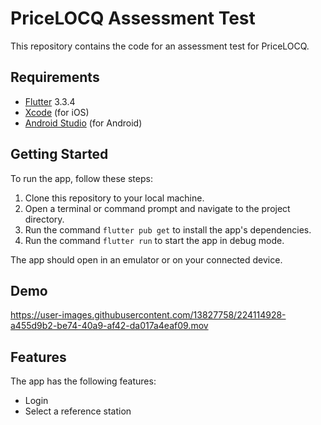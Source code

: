 # PriceLOCQ Assessment Test

This repository contains the code for an assessment test for PriceLOCQ.

## Requirements

- [Flutter](https://flutter.dev/docs/get-started/install) 3.3.4
- [Xcode](https://developer.apple.com/xcode/) (for iOS)
- [Android Studio](https://developer.android.com/studio) (for Android)

## Getting Started

To run the app, follow these steps:

1. Clone this repository to your local machine.
2. Open a terminal or command prompt and navigate to the project directory.
3. Run the command `flutter pub get` to install the app's dependencies.
4. Run the command `flutter run` to start the app in debug mode.

The app should open in an emulator or on your connected device.

## Demo


https://user-images.githubusercontent.com/13827758/224114928-a455d9b2-be74-40a9-af42-da017a4eaf09.mov





## Features

The app has the following features:

- Login
- Select a reference station
